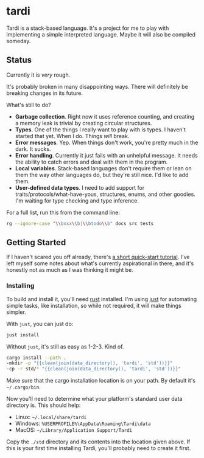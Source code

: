 # tardi

Tardi is a stack-based language. It's a project for me to play with implementing a simple interpreted language. Maybe it will also be compiled someday.

## Status

Currently it is _very_ rough.

It's probably broken in many disappointing ways. There will definitely be breaking changes in its future.

What's still to do?

- **Garbage collection**. Right now it uses reference counting, and creating a memory leak is trivial by creating circular structures.
- **Types**. One of the things I really want to play with is types. I haven't started that yet. When I do. Things _will_ break.
- **Error messages**. Yep. When things don't work, you're pretty much in the dark. It sucks.
- **Error handling**. Currently it just fails with an unhelpful message. It needs the ability to catch errors and deal with them in the program.
- **Local variables**. Stack-based languages don't require them or lean on them the way other languages do, but they're still nice. I'd like to add them.
- **User-defined data types**. I need to add support for traits/protocols/what-have-yous, structures, enums, and other goodies. I'm waiting for type checking and type inference.

For a full list, run this from the command line:

```bash
rg --ignore-case "\\bxxx\\b|\\btodo\\b" docs src tests
```

## Getting Started

If I haven't scared you off already, there's [a short quick-start tutorial](/docs/getting-started.md). I've left myself some notes about what's currently aspirational in there, and it's honestly not as much as I was thinking it might be.

### Installing

To build and install it, you'll need [rust](https://rustup.rs/) installed. I'm using [just](https://just.systems/) for automating simple tasks, like installation, so while not required, it will make things simpler.

With `just`, you can just do:

```bash
just install
```

Without `just`, it's still as easy as 1-2-3. Kind of.

```bash
cargo install --path .
-mkdir -p "{{clean(join(data_directory(), 'tardi', 'std'))}}"
-cp -r std/* "{{clean(join(data_directory(), 'tardi', 'std'))}}"
```

Make sure that the cargo installation location is on your path. By default it's `~/.cargo/bin`.

Now you'll need to determine what your platform's standard user data directory is. This should help:

- Linux: `~/.local/share/tardi`
- Windows: `%USERPROFILE%\AppData\Roaming\Tardi\data`
- MacOS: `~/Library/Application Support/Tardi`

Copy the `./std` directory and its contents into the location given above. If this is your first time installing Tardi, you'll probably need to create it first.
